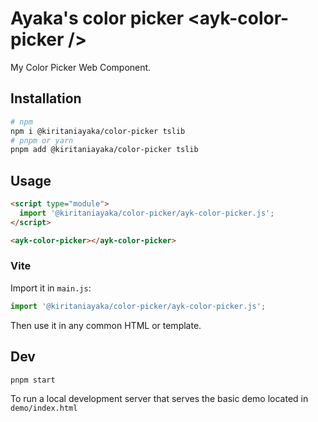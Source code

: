 # Ayaka's color picker \<ayk-color-picker />

My Color Picker Web Component.

## Installation

```sh
# npm
npm i @kiritaniayaka/color-picker tslib
# pnpm or yarn
pnpm add @kiritaniayaka/color-picker tslib
```

## Usage

```html
<script type="module">
  import '@kiritaniayaka/color-picker/ayk-color-picker.js';
</script>

<ayk-color-picker></ayk-color-picker>
```

### Vite

Import it in `main.js`:

```ts
import '@kiritaniayaka/color-picker/ayk-color-picker.js';
```

Then use it in any common HTML or template.

## Dev

```bash
pnpm start
```

To run a local development server that serves the basic demo located in `demo/index.html`
